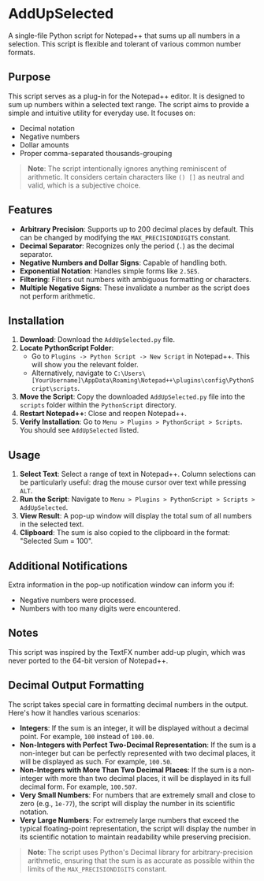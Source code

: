 # AddUpSelected

A single-file Python script for Notepad++ that sums up all numbers in a selection. This script is flexible and tolerant of various common number formats.

## Purpose

This script serves as a plug-in for the Notepad++ editor. It is designed to sum up numbers within a selected text range. The script aims to provide a simple and intuitive utility for everyday use. It focuses on:

- Decimal notation
- Negative numbers
- Dollar amounts
- Proper comma-separated thousands-grouping

> **Note**: The script intentionally ignores anything reminiscent of arithmetic. It considers certain characters like `() []` as neutral and valid, which is a subjective choice.

## Features

- **Arbitrary Precision**: Supports up to 200 decimal places by default. This can be changed by modifying the `MAX_PRECISIONDIGITS` constant.
- **Decimal Separator**: Recognizes only the period (`.`) as the decimal separator.
- **Negative Numbers and Dollar Signs**: Capable of handling both.
- **Exponential Notation**: Handles simple forms like `2.5E5`.
- **Filtering**: Filters out numbers with ambiguous formatting or characters.
- **Multiple Negative Signs**: These invalidate a number as the script does not perform arithmetic.

## Installation

1. **Download**: Download the `AddUpSelected.py` file.
2. **Locate PythonScript Folder**: 
    - Go to `Plugins -> Python Script -> New Script` in Notepad++. This will show you the relevant folder.
    - Alternatively, navigate to `C:\Users\[YourUsername]\AppData\Roaming\Notepad++\plugins\config\PythonScript\scripts`.
3. **Move the Script**: Copy the downloaded `AddUpSelected.py` file into the `scripts` folder within the `PythonScript` directory.
4. **Restart Notepad++**: Close and reopen Notepad++.
5. **Verify Installation**: Go to `Menu > Plugins > PythonScript > Scripts`. You should see `AddUpSelected` listed.

## Usage

1. **Select Text**: Select a range of text in Notepad++. Column selections can be particularly useful: drag the mouse cursor over text while pressing `ALT`.
2. **Run the Script**: Navigate to `Menu > Plugins > PythonScript > Scripts > AddUpSelected`.
3. **View Result**: A pop-up window will display the total sum of all numbers in the selected text.
4. **Clipboard**: The sum is also copied to the clipboard in the format: "Selected Sum = 100".

## Additional Notifications

Extra information in the pop-up notification window can inform you if:

- Negative numbers were processed.
- Numbers with too many digits were encountered.

## Notes

This script was inspired by the TextFX number add-up plugin, which was never ported to the 64-bit version of Notepad++.

## Decimal Output Formatting

The script takes special care in formatting decimal numbers in the output. Here's how it handles various scenarios:

- **Integers**: If the sum is an integer, it will be displayed without a decimal point. For example, `100` instead of `100.00`.
- **Non-Integers with Perfect Two-Decimal Representation**: If the sum is a non-integer but can be perfectly represented with two decimal places, it will be displayed as such. For example, `100.50`.
- **Non-Integers with More Than Two Decimal Places**: If the sum is a non-integer with more than two decimal places, it will be displayed in its full decimal form. For example, `100.507`.
- **Very Small Numbers**: For numbers that are extremely small and close to zero (e.g., `1e-77`), the script will display the number in its scientific notation.
- **Very Large Numbers**: For extremely large numbers that exceed the typical floating-point representation, the script will display the number in its scientific notation to maintain readability while preserving precision.

> **Note**: The script uses Python's Decimal library for arbitrary-precision arithmetic, ensuring that the sum is as accurate as possible within the limits of the `MAX_PRECISIONDIGITS` constant.


